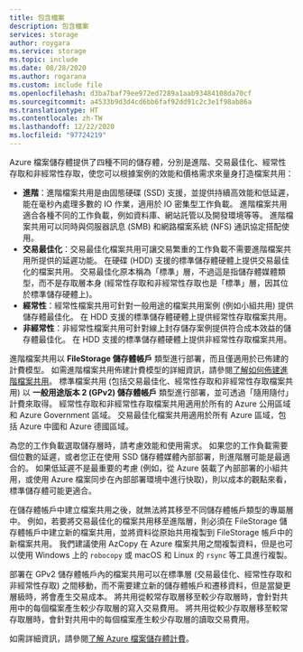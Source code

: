 ```yaml
---
title: 包含檔案
description: 包含檔案
services: storage
author: roygara
ms.service: storage
ms.topic: include
ms.date: 08/28/2020
ms.author: rogarana
ms.custom: include file
ms.openlocfilehash: d3ba7baf79ee972ed7289a1aab93484108da70cf
ms.sourcegitcommit: a4533b9d3d4cd6bb6faf92dd91c2c3e1f98ab86a
ms.translationtype: HT
ms.contentlocale: zh-TW
ms.lasthandoff: 12/22/2020
ms.locfileid: "97724219"
---
```

Azure 檔案儲存體提供了四種不同的儲存體，分別是進階、交易最佳化、經常性存取和非經常性存取，使您可以根據案例的效能和價格需求來量身打造檔案共用：

- **進階**：進階檔案共用是由固態硬碟 (SSD) 支援，並提供持續高效能和低延遲，能在毫秒內處理多數的 IO 作業，適用於 IO 密集型工作負載。 進階檔案共用適合各種不同的工作負載，例如資料庫、網站託管以及開發環境等等。 進階檔案共用可以同時與伺服器訊息 (SMB) 和網路檔案系統 (NFS) 通訊協定搭配使用。
- **交易最佳化**：交易最佳化檔案共用可讓交易繁重的工作負載不需要進階檔案共用所提供的延遲功能。 在硬碟 (HDD) 支援的標準儲存體硬體上提供交易最佳化的檔案共用。 交易最佳化原本稱為「標準」層，不過這是指儲存體媒體類型，而不是存取層本身 (經常性存取和非經常性存取也是「標準」層，因其位於標準儲存硬體上)。
- **經常性**：經常性檔案共用可針對一般用途的檔案共用案例 (例如小組共用) 提供儲存體最佳化。 在 HDD 支援的標準儲存體硬體上提供經常性存取檔案共用。
- **非經常性**：非經常性檔案共用可針對線上封存儲存案例提供符合成本效益的儲存體最佳化。 在 HDD 支援的標準儲存體硬體上提供非經常性存取檔案共用。

進階檔案共用以 **FileStorage 儲存體帳戶** 類型進行部署，而且僅適用於已佈建的計費模型。 如需進階檔案共用佈建計費模型的詳細資訊，請參閱[了解如何佈建進階檔案共用](../articles/storage/files/understanding-billing.md#provisioned-billing)。 標準檔案共用 (包括交易最佳化、經常性存取和非經常性存取檔案共用) 以 **一般用途版本 2 (GPv2) 儲存體帳戶** 類型進行部署，並可透過「隨用隨付」計費來取得。 經常性存取和非經常性存取檔案共用適用於所有的 Azure 公用區域和 Azure Government 區域。 交易最佳化檔案共用適用於所有 Azure 區域，包括 Azure 中國和 Azure 德國區域。

為您的工作負載選取儲存層時，請考慮效能和使用需求。 如果您的工作負載需要個位數的延遲，或者您正在使用 SSD 儲存體媒體內部部署，則進階層可能是最適合的。 如果低延遲不是最重要的考慮 (例如，從 Azure 裝載了內部部署的小組共用，或使用 Azure 檔案同步在內部部署環境中進行快取)，則以成本的觀點來看，標準儲存體可能更適合。

在儲存體帳戶中建立檔案共用之後，就無法將其移至不同儲存體帳戶類型的專屬層中。 例如，若要將交易最佳化的檔案共用移至進階層，則必須在 FileStorage 儲存體帳戶中建立新的檔案共用，並將資料從原始共用複製到 FileStorage 帳戶中的新檔案共用。 我們建議使用 AzCopy 在 Azure 檔案共用之間複製資料，但是也可以使用 Windows 上的 `robocopy` 或 macOS 和 Linux 的 `rsync` 等工具進行複製。 

部署在 GPv2 儲存體帳戶內的檔案共用可以在標準層 (交易最佳化、經常性存取和非經常性存取) 之間移動，而不需要建立新的儲存體帳戶和遷移資料，但是當變更層級時，將會產生交易成本。 將共用從較常存取層移至較少存取層時，會針對共用中的每個檔案產生較少存取層的寫入交易費用。 將共用從較少存取層移至較常存取層時，會針對共用中的每個檔案產生較少存取層的讀取交易費用。

如需詳細資訊，請參閱[了解 Azure 檔案儲存體計費](../articles/storage/files/understanding-billing.md)。